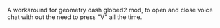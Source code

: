 A workaround for geometry dash globed2 mod,
to open and close voice chat with out the need to press "V" all the time.
